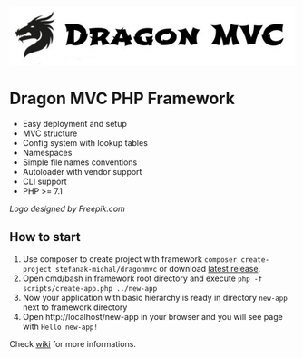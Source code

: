 ![Dragon MVC](https://raw.githubusercontent.com/stefanak-michal/DragonMVC/master/assets/img/title.jpg "Dragon MVC")

# Dragon MVC PHP Framework

* Easy deployment and setup
* MVC structure
* Config system with lookup tables
* Namespaces
* Simple file names conventions
* Autoloader with vendor support
* CLI support
* PHP >= 7.1

_Logo designed by Freepik.com_

## How to start

1. Use composer to create project with framework `composer create-project stefanak-michal/dragonmvc` or download [latest release](https://github.com/stefanak-michal/DragonMVC/releases/latest).
2. Open cmd/bash in framework root directory and execute `php -f scripts/create-app.php ../new-app`
3. Now your application with basic hierarchy is ready in directory `new-app` next to framework directory
3. Open http://localhost/new-app in your browser and you will see page with `Hello new-app!`

Check [wiki](https://github.com/stefanak-michal/DragonMVC/wiki) for more informations.
